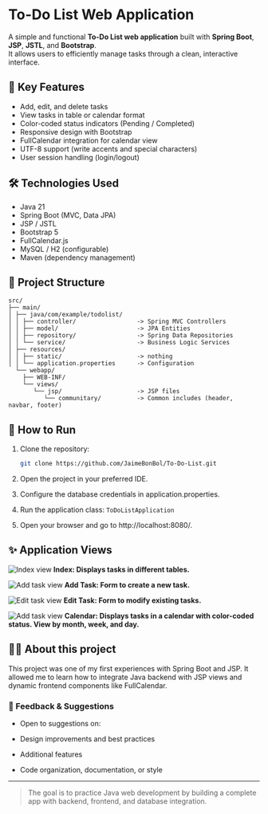 
# To-Do List Web Application

A simple and functional **To-Do List web application** built with **Spring Boot**, **JSP**, **JSTL**, and **Bootstrap**.  
It allows users to efficiently manage tasks through a clean, interactive interface.

## 📑 Key Features
- Add, edit, and delete tasks
- View tasks in table or calendar format
- Color-coded status indicators (Pending / Completed)
- Responsive design with Bootstrap
- FullCalendar integration for calendar view
- UTF-8 support (write accents and special characters)
- User session handling (login/logout)

## 🛠️ Technologies Used
- Java 21
- Spring Boot (MVC, Data JPA)
- JSP / JSTL
- Bootstrap 5
- FullCalendar.js
- MySQL / H2 (configurable)
- Maven (dependency management)

## 📂 Project Structure

```
src/
├── main/
│ ├── java/com/example/todolist/
│ │ ├── controller/                 -> Spring MVC Controllers
│ │ ├── model/                      -> JPA Entities
│ │ ├── repository/                 -> Spring Data Repositories
│ │ └── service/                    -> Business Logic Services
│ ├── resources/
│ │ ├── static/                     -> nothing
│ │ └── application.properties      -> Configuration
  └── webapp/
    ├── WEB-INF/
    └── views/
       └── jsp/                     -> JSP files
          └── communitary/          -> Common includes (header, navbar, footer)

```

## 🚀 How to Run
1. Clone the repository:
   ```bash
   git clone https://github.com/JaimeBonBol/To-Do-List.git
   
2. Open the project in your preferred IDE.

3. Configure the database credentials in application.properties.

4. Run the application class: `ToDoListApplication`

5. Open your browser and go to http://localhost:8080/.


## ✨ Application Views

![Index view](images-readme/index-view.png)
 **Index: Displays tasks in different tables.**

![Add task view](images-readme/addTask-view.png)
 **Add Task: Form to create a new task.**

![Edit task view](images-readme/editTask-view.png)
 **Edit Task: Form to modify existing tasks.**

![Add task view](images-readme/calendar-view.png)
 **Calendar: Displays tasks in a calendar with color-coded status. View by month, week, and day.**



## 🙋‍♂️ About this project

This project was one of my first experiences with Spring Boot and JSP.
It allowed me to learn how to integrate Java backend with JSP views and dynamic frontend components like FullCalendar.

### 💬 Feedback & Suggestions

 - Open to suggestions on:

 - Design improvements and best practices

 - Additional features

 - Code organization, documentation, or style

---

> The goal is to practice Java web development by building a complete app with backend, frontend, and database integration.
